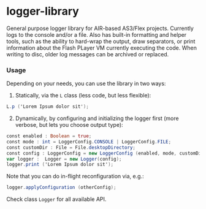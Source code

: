 # logger-library
General purpose logger library for AIR-based AS3/Flex projects. Currently logs to the console and/or a file.
Also has built-in formatting and helper tools, such as the ability to hard-wrap the output, draw separators,
or print information about the Flash PLayer VM currently executing the code. When writing to disc, older log
messages can be archived or replaced. 


### Usage
Depending on your needs, you can use the library in two ways:
1. Statically, via the `L` class (less code, but less flexible):

```ActionScript
L.p ('Lorem Ipsum dolor sit');
```

2. Dynamically, by configuring and initializing the logger first (more verbose, but lets you choose output type):

```ActionScript
const enabled : Boolean = true;
const mode : int = LoggerConfig.CONSOLE | LoggerConfig.FILE;
const customDir : File = File.desktopDirectory;
const config : LoggerConfig = new LoggerConfig (enabled, mode, customDir);
var logger :  Logger = new Logger(config);
logger.print ('Lorem Ipsum dolor sit');
```

Note that you can do in-flight reconfiguration via, e.g.:
```ActionScript
logger.applyConfiguration (otherConfig);
```

Check class `Logger` for all available API.
